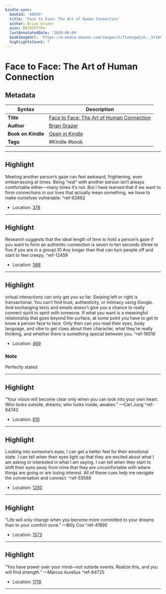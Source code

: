 ```yaml
---
kindle-sync:
  bookId: '40655'
  title: 'Face to Face: The Art of Human Connection'
  author: Brian Grazer
  asin: B074ZYTYP4
  lastAnnotatedDate: '2020-08-04'
  bookImageUrl: 'https://m.media-amazon.com/images/I/71zmugwZyJL._SY160.jpg'
  highlightsCount: 7
---
```

# Face to Face: The Art of Human Connection

## Metadata

| Syntax | Description |
| ---------- | ---------- |
| **Title** | [Face to Face: The Art of Human Connection](https://www.amazon.com/dp/B074ZYTYP4?&linkCode=ll1&tag=jwtwkm-20&language=en_US&ref_=as_li_ss_tl) |
| **Author** | [Brian Grazer](https://www.amazon.com/Brian-Grazer/e/B0124IVBHG/ref=dp_byline_cont_ebooks_1) |
| **Book on Kindle** | <a href="kindle://book?action=open&asin=B074ZYTYP4" target="_blank">Open in Kindle</a> |
| **Tags** | #Kindle #book |

---

## Highlight

Meeting another person’s gaze can feel awkward, frightening, even embarrassing at times. Being “real” with another person isn’t always comfortable either—many times it’s not. But I have learned that if we want to form connections in our lives that actually mean something, we have to make ourselves vulnerable. ^ref-62462
- Location: [378](kindle://book?action=open&asin=B074ZYTYP4&location=378)

---
## Highlight

Research suggests that the ideal length of time to hold a person’s gaze if you want to form an authentic connection is seven to ten seconds (three to five if you are in a group).10 Any longer than that can turn people off and start to feel creepy. ^ref-12459
- Location: [388](kindle://book?action=open&asin=B074ZYTYP4&location=388)

---
## Highlight

virtual interactions can only get you so far. Swiping left or right is transactional. You can’t find trust, authenticity, or intimacy using Google. And exchanging texts and emails doesn’t give you a chance to really connect spirit to spirit with someone. If what you want is a meaningful relationship that goes beyond the surface, at some point you have to get to know a person face to face. Only then can you read their eyes, body language, and vibe to get clues about their character, what they’re really thinking, and whether there is something special between you. ^ref-16516
- Location: [469](kindle://book?action=open&asin=B074ZYTYP4&location=469)

### Note
Perfectly stated

---
## Highlight

“Your vision will become clear only when you can look into your own heart. Who looks outside, dreams; who looks inside, awakes.” —Carl Jung ^ref-64742
- Location: [610](kindle://book?action=open&asin=B074ZYTYP4&location=610)

---
## Highlight

Looking into someone’s eyes, I can get a better feel for their emotional state. I can tell when their eyes light up that they are excited about what I am asking or interested in what I am saying. I can tell when they start to shift their eyes away from mine that they are uncomfortable with where things are going or are losing interest. All of these cues help me navigate the conversation and connect. ^ref-33568
- Location: [1250](kindle://book?action=open&asin=B074ZYTYP4&location=1250)

---
## Highlight

“Life will only change when you become more committed to your dreams than to your comfort zone.” —Billy Cox ^ref-41895
- Location: [1573](kindle://book?action=open&asin=B074ZYTYP4&location=1573)

---
## Highlight

“You have power over your mind—not outside events. Realize this, and you will find strength.” —Marcus Aurelius ^ref-64725
- Location: [1719](kindle://book?action=open&asin=B074ZYTYP4&location=1719)

---
